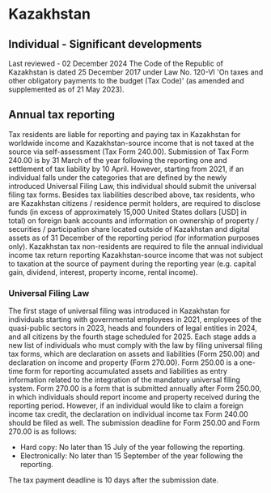 # Kazakhstan
## Individual - Significant developments
Last reviewed - 02 December 2024
The Code of the Republic of Kazakhstan is dated 25 December 2017 under Law No. 120-VI 'On taxes and other obligatory payments to the budget (Tax Code)' (as amended and supplemented as of 21 May 2023).
## Annual tax reporting
Tax residents are liable for reporting and paying tax in Kazakhstan for worldwide income and Kazakhstan-source income that is not taxed at the source via self-assessment (Tax Form 240.00). Submission of Tax Form 240.00 is by 31 March of the year following the reporting one and settlement of tax liability by 10 April.
However, starting from 2021, if an individual falls under the categories that are defined by the newly introduced Universal Filing Law, this individual should submit the universal filing tax forms.
Besides tax liabilities described above, tax residents, who are Kazakhstan citizens / residence permit holders, are required to disclose funds (in excess of approximately 15,000 United States dollars [USD] in total) on foreign bank accounts and information on ownership of property / securities / participation share located outside of Kazakhstan and digital assets as of 31 December of the reporting period (for information purposes only).
Kazakhstan tax non-residents are required to file the annual individual income tax return reporting Kazakhstan-source income that was not subject to taxation at the source of payment during the reporting year (e.g. capital gain, dividend, interest, property income, rental income).
### Universal Filing Law
The first stage of universal filing was introduced in Kazakhstan for individuals starting with governmental employees in 2021, employees of the quasi-public sectors in 2023, heads and founders of legal entities in 2024, and all citizens by the fourth stage scheduled for 2025.
Each stage adds a new list of individuals who must comply with the law by filing universal filing tax forms, which are declaration on assets and liabilities (Form 250.00) and declaration on income and property (Form 270.00).
Form 250.00 is a one-time form for reporting accumulated assets and liabilities as entry information related to the integration of the mandatory universal filing system.
Form 270.00 is a form that is submitted annually after Form 250.00, in which individuals should report income and property received during the reporting period. However, if an individual would like to claim a foreign income tax credit, the declaration on individual income tax Form 240.00 should be filed as well.
The submission deadline for Form 250.00 and Form 270.00 is as follows:
  * Hard copy: No later than 15 July of the year following the reporting.
  * Electronically: No later than 15 September of the year following the reporting.


The tax payment deadline is 10 days after the submission date.

